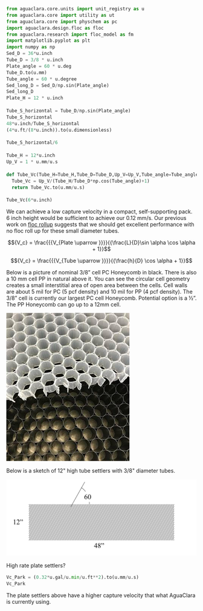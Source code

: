 ```Python
from aguaclara.core.units import unit_registry as u
from aguaclara.core import utility as ut
from aguaclara.core import physchem as pc
import aguaclara.design.floc as floc
from aguaclara.research import floc_model as fm
import matplotlib.pyplot as plt
import numpy as np
Sed_D = 36*u.inch
Tube_D = 3/8 * u.inch
Plate_angle = 60 * u.deg
Tube_D.to(u.mm)
Tube_angle = 60 * u.degree
Sed_long_D = Sed_D/np.sin(Plate_angle)
Sed_long_D
Plate_H = 12 * u.inch

Tube_S_horizontal = Tube_D/np.sin(Plate_angle)
Tube_S_horizontal
48*u.inch/Tube_S_horizontal
(4*u.ft/(8*u.inch)).to(u.dimensionless)

Tube_S_horizontal/6

Tube_H = 12*u.inch
Up_V = 1 * u.mm/u.s

def Tube_Vc(Tube_H=Tube_H,Tube_D=Tube_D,Up_V=Up_V,Tube_angle=Tube_angle):
  Tube_Vc = Up_V/(Tube_H/Tube_D*np.cos(Tube_angle)+1)
  return Tube_Vc.to(u.mm/u.s)

Tube_Vc(6*u.inch)

```
We can achieve a low capture velocity in a compact, self-supporting pack. 6 inch height would be sufficient to achieve our 0.12 mm/s. Our previous work on [floc rollup](https://www.liebertpub.com/doi/10.1089/ees.2012.0295) suggests that we should get excellent performance with no floc roll up for these small diameter tubes.

$${V_c} = \frac{{{V_{Plate \uparrow }}}}{{\frac{L}{D}\sin \alpha \cos \alpha  + 1}}$$

$${V_c} = \frac{{{V_{Tube \uparrow }}}}{{\frac{h}{D} \cos \alpha  + 1}}$$


Below is a picture of nominal 3/8” cell PC Honeycomb in black. There is also a 10 mm cell PP in natural above it. You can see the circular cell geometry creates a small interstitial area of open area between the cells.  Cell walls are about 5 mil for PC (5 pcf density) and 10 mil for PP (4 pcf density). The 3/8” cell is currently our largest PC cell Honeycomb.  Potential option is a ½”. The PP Honeycomb can go up to a 12mm cell.

 ![graph](https://github.com/monroews/playing/raw/master/images/plasticore.jpg)

Below is a sketch of 12" high tube settlers with 3/8" diameter tubes.

 ![graph](https://github.com/monroews/playing/raw/master/images/Tube_settlers.png)


High rate plate settlers?
```python
Vc_Park = (0.32*u.gal/u.min/u.ft**2).to(u.mm/u.s)
Vc_Park
```
The plate settlers above have a higher capture velocity that what AguaClara is currently using.
